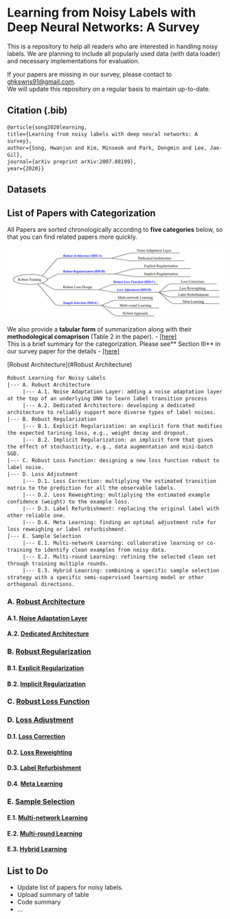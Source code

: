 # Learning from Noisy Labels with Deep Neural Networks: A Survey
This is a repository to help all readers who are interested in handling noisy labels. We are planning to include all popularly used data (with data loader) and necessary implementations for evaluation. 

If your papers are missing in our survey, please contact to ghkswns91@gmail.com.</br>
We will update this repository on a regular basis to maintain up-to-date. 


## __Citation (.bib)__ </br>
```
@article{song2020learning,
title={Learning from noisy labels with deep neural networks: A survey},
author={Song, Hwanjun and Kim, Minseok and Park, Dongmin and Lee, Jae-Gil},
journal={arXiv preprint arXiv:2007.08199},
year={2020}}
```

## Datasets

## List of Papers with Categorization

All Papers are sorted chronologically according to **five categories** below, so that you can find related papers more quickly. 

<p align="center">
<img src="files/images/high-level-view.png " width="650">
</p>

We also provide a **tabular form** of summarization along with their **methodological comaprison** (Table 2 in the paper). - [[here]](https://github.com/songhwanjun/Awesome-Noisy-Labels/blob/main/files/images/comparison.png) <br/>
This is a brief summary for the categorization. Please see** Section III** in our survey paper for the details - [[here]](https://github.com/songhwanjun/Awesome-Noisy-Labels/blob/main/files/Survey%20on%20Noisy%20Labels.pdf) 

 [Robust Architecture](#Robust Architecture)

```
Robust Learning for Noisy Labels
|--- A. Robust Architecture
     |--- A.1. Noise Adaptation Layer: adding a noise adaptation layer at the top of an underlying DNN to learn label transition process
     |--- A.2. Dedicated Architecture: developing a dedicated architecture to reliably support more diverse types of label noises.
|--- B. Robust Regularization
     |--- B.1. Explicit Regularization: an explicit form that modifies the expected tarining loss, e.g., weight decay and dropout.
     |--- B.2. Implicit Regularization: an implicit form that gives the effect of stochasticity, e.g., data augmentation and mini-batch SGD.
|--- C. Robust Loss Function: designing a new loss function robust to label noise.
|--- D. Loss Adjsutment
     |--- D.1. Loss Correction: multiplying the estimated transition matrix to the prediction for all the observable labels.
     |--- D.2. Loss Reweighting: multiplying the estimated example confidence (weight) to the example loss.
     |--- D.3. Label Refurbishment: replacing the original label with other reliable one.
     |--- D.4. Meta Learning: finding an optimal adjustment rule for loss reweighing or label refurbishment.
|--- E. Sample Selection
     |--- E.1. Multi-network Learning: collaborative learning or co-training to identify clean examples from noisy data.
     |--- E.2. Multi-round Learning: refining the selected clean set through training multiple rounds.
     |--- E.3. Hybrid Leanring: combining a specific sample selection strategy with a specific semi-supervised learning model or other orthogonal directions.
```

### A. [Robust Architecture](#content)
#### A.1. [Noise Adaptation Layer](#content)
#### A.2. [Dedicated Architecture](#content)

### B. [Robust Regularization](#content)
#### B.1. [Explicit Regularization](#content)
#### B.2. [Implicit Regularization](#content)

### C. [Robust Loss Function](#content)

### D. [Loss Adjustment](#content)
#### D.1. [Loss Correction](#content)
#### D.2. [Loss Reweighting](#content)
#### D.3. [Label Refurbishment](#content)
#### D.4. [Meta Learning](#content)

### E. [Sample Selection](#content)
#### E.1. [Multi-network Learning](#content)
#### E.2. [Multi-round Learning](#content)
#### E.3. [Hybrid Learning](#content)


## List to Do
- Update list of papers for noisy labels.
- Upload summary of table
- Code summary
- ...
